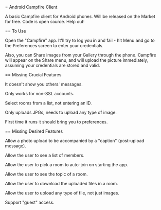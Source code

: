 = Android Campfire Client

A basic Campfire client for Android phones. Will be released on the Market for free.  Code is open source. Help out!

== To Use

Open the "Campfire" app. It'll try to log you in and fail - hit Menu and go to the Preferences screen to enter your credentials.

Also, you can Share images from your Gallery through the phone.  Campfire will appear on the Share menu, and will upload the picture immediately, assuming your credentials are stored and valid.

== Missing Crucial Features

It doesn't show you others' messages.

Only works for non-SSL accounts.

Select rooms from a list, not entering an ID.

Only uploads JPGs, needs to upload any type of image.

First time it runs it should bring you to preferences.

== Missing Desired Features

Allow a photo upload to be accompanied by a "caption" (post-upload message).

Allow the user to see a list of members.

Allow the user to pick a room to auto-join on starting the app.

Allow the user to see the topic of a room.

Allow the user to download the uploaded files in a room.

Allow the user to upload any type of file, not just images.

Support "guest" access.
